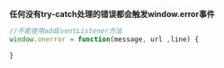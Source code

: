 **任何没有try-catch处理的错误都会触发window.error事件**
```JavaScript
//不能使用addEventListener方法
window.onerror = function(message, url ,line) {

}
```